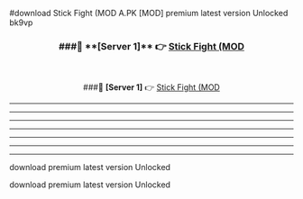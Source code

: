 #download Stick Fight (MOD A.PK [MOD] premium latest version Unlocked bk9vp 



<div align="center">
<h3>###🔹 **[Server 1]** 👉 <a href="https://download1apk.web.app/">Stick Fight (MOD</a></h3><br>


###🔹 **[Server 1]** 👉 <a href="https://download1apk.web.app/">Stick Fight (MOD</a></h3>
</div>



----------------------------------------------------------

----------------------------------------------------------

----------------------------------------------------------

----------------------------------------------------------

----------------------------------------------------------

----------------------------------------------------------

----------------------------------------------------------

download premium latest version Unlocked

download premium latest version Unlocked
